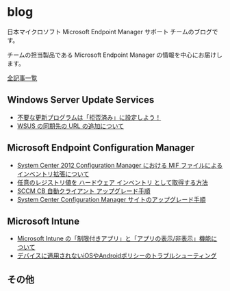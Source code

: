 # blog
日本マイクロソフト Microsoft Endpoint Manager サポート チームのブログです。

チームの担当製品である Microsoft Endpoint Manager の情報を中心にお届けします。

[全記事一覧](https://jpmem.github.io/blog/archives/)

## Windows Server Update Services
- [不要な更新プログラムは「拒否済み」に設定しよう！](./articles/wsus/不要な更新プログラムは拒否済みに設定しよう！.md)
- [WSUS の同期先の URL の追加について](./articles/wsus/WSUS_の同期先の_URL_の追加について.md)

## Microsoft Endpoint Configuration Manager

- [System Center 2012 Configuration Manager における MIF ファイルによるインベントリ拡張について](./articles/mecm/System_Center_2012_Configuration_Manager_における_MIF_ファイルによるインベントリ拡張について.md)
- [任意のレジストリ値を ハードウェア インベントリ として取得する方法](./articles/mecm/任意のレジストリ値をハードウェアインベントリとして取得する方法.md)
- [SCCM CB 自動クライアント アップグレード手順](./articles/mecm/20180823_01.md)
- [System Center Configuration Manager サイトのアップグレード手順](./articles/mecm/20180823_02.md)

## Microsoft Intune

- [Microsoft Intune の「制限付きアプリ」と「アプリの表示/非表示」機能について](./articles/intune/MicrosoftIntune_constraintedapp_and_displayfunction.md)
- [デバイスに適用されないiOSやAndroidポリシーのトラブルシューティング](./articles/intune/デバイスに適用されないiOSやAndroidポリシーのトラブルシューティング.md)


## その他
